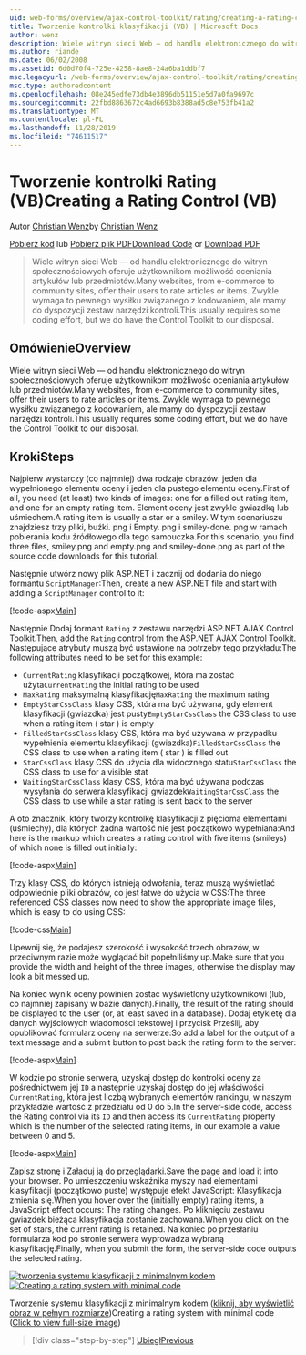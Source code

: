 ```yaml
---
uid: web-forms/overview/ajax-control-toolkit/rating/creating-a-rating-control-vb
title: Tworzenie kontrolki klasyfikacji (VB) | Microsoft Docs
author: wenz
description: Wiele witryn sieci Web — od handlu elektronicznego do witryn społecznościowych oferuje użytkownikom możliwość oceniania artykułów lub przedmiotów. Zwykle wymaga to pewnego nakładu na kodowanie, ale mamy...
ms.author: riande
ms.date: 06/02/2008
ms.assetid: 6d0d70f4-725e-4258-8ae8-24a6ba1ddbf7
msc.legacyurl: /web-forms/overview/ajax-control-toolkit/rating/creating-a-rating-control-vb
msc.type: authoredcontent
ms.openlocfilehash: 08e245edfe73db4e3896db51151e5d7a0fa9697c
ms.sourcegitcommit: 22fbd8863672c4ad6693b8388ad5c8e753fb41a2
ms.translationtype: MT
ms.contentlocale: pl-PL
ms.lasthandoff: 11/28/2019
ms.locfileid: "74611517"
---
```

# <a name="creating-a-rating-control-vb"></a><span data-ttu-id="889c0-104">Tworzenie kontrolki Rating (VB)</span><span class="sxs-lookup"><span data-stu-id="889c0-104">Creating a Rating Control (VB)</span></span>

<span data-ttu-id="889c0-105">Autor [Christian Wenz](https://github.com/wenz)</span><span class="sxs-lookup"><span data-stu-id="889c0-105">by [Christian Wenz](https://github.com/wenz)</span></span>

<span data-ttu-id="889c0-106">[Pobierz kod](https://download.microsoft.com/download/9/3/f/93f8daea-bebd-4821-833b-95205389c7d0/rating0.vb.zip) lub [Pobierz plik PDF](https://download.microsoft.com/download/2/d/c/2dc10e34-6983-41d4-9c08-f78f5387d32b/rating0VB.pdf)</span><span class="sxs-lookup"><span data-stu-id="889c0-106">[Download Code](https://download.microsoft.com/download/9/3/f/93f8daea-bebd-4821-833b-95205389c7d0/rating0.vb.zip) or [Download PDF](https://download.microsoft.com/download/2/d/c/2dc10e34-6983-41d4-9c08-f78f5387d32b/rating0VB.pdf)</span></span>

> <span data-ttu-id="889c0-107">Wiele witryn sieci Web — od handlu elektronicznego do witryn społecznościowych oferuje użytkownikom możliwość oceniania artykułów lub przedmiotów.</span><span class="sxs-lookup"><span data-stu-id="889c0-107">Many websites, from e-commerce to community sites, offer their users to rate articles or items.</span></span> <span data-ttu-id="889c0-108">Zwykle wymaga to pewnego wysiłku związanego z kodowaniem, ale mamy do dyspozycji zestaw narzędzi kontroli.</span><span class="sxs-lookup"><span data-stu-id="889c0-108">This usually requires some coding effort, but we do have the Control Toolkit to our disposal.</span></span>

## <a name="overview"></a><span data-ttu-id="889c0-109">Omówienie</span><span class="sxs-lookup"><span data-stu-id="889c0-109">Overview</span></span>

<span data-ttu-id="889c0-110">Wiele witryn sieci Web — od handlu elektronicznego do witryn społecznościowych oferuje użytkownikom możliwość oceniania artykułów lub przedmiotów.</span><span class="sxs-lookup"><span data-stu-id="889c0-110">Many websites, from e-commerce to community sites, offer their users to rate articles or items.</span></span> <span data-ttu-id="889c0-111">Zwykle wymaga to pewnego wysiłku związanego z kodowaniem, ale mamy do dyspozycji zestaw narzędzi kontroli.</span><span class="sxs-lookup"><span data-stu-id="889c0-111">This usually requires some coding effort, but we do have the Control Toolkit to our disposal.</span></span>

## <a name="steps"></a><span data-ttu-id="889c0-112">Kroki</span><span class="sxs-lookup"><span data-stu-id="889c0-112">Steps</span></span>

<span data-ttu-id="889c0-113">Najpierw wystarczy (co najmniej) dwa rodzaje obrazów: jeden dla wypełnionego elementu oceny i jeden dla pustego elementu oceny.</span><span class="sxs-lookup"><span data-stu-id="889c0-113">First of all, you need (at least) two kinds of images: one for a filled out rating item, and one for an empty rating item.</span></span> <span data-ttu-id="889c0-114">Element oceny jest zwykle gwiazdką lub uśmiechem.</span><span class="sxs-lookup"><span data-stu-id="889c0-114">A rating item is usually a star or a smiley.</span></span> <span data-ttu-id="889c0-115">W tym scenariuszu znajdziesz trzy pliki, buźki. png i Empty. png i smiley-done. png w ramach pobierania kodu źródłowego dla tego samouczka.</span><span class="sxs-lookup"><span data-stu-id="889c0-115">For this scenario, you find three files, smiley.png and empty.png and smiley-done.png as part of the source code downloads for this tutorial.</span></span>

<span data-ttu-id="889c0-116">Następnie utwórz nowy plik ASP.NET i zacznij od dodania do niego formantu `ScriptManager`:</span><span class="sxs-lookup"><span data-stu-id="889c0-116">Then, create a new ASP.NET file and start with adding a `ScriptManager` control to it:</span></span>

[!code-aspx[Main](creating-a-rating-control-vb/samples/sample1.aspx)]

<span data-ttu-id="889c0-117">Następnie Dodaj formant `Rating` z zestawu narzędzi ASP.NET AJAX Control Toolkit.</span><span class="sxs-lookup"><span data-stu-id="889c0-117">Then, add the `Rating` control from the ASP.NET AJAX Control Toolkit.</span></span> <span data-ttu-id="889c0-118">Następujące atrybuty muszą być ustawione na potrzeby tego przykładu:</span><span class="sxs-lookup"><span data-stu-id="889c0-118">The following attributes need to be set for this example:</span></span>

- <span data-ttu-id="889c0-119">`CurrentRating` klasyfikacji początkowej, która ma zostać użyta</span><span class="sxs-lookup"><span data-stu-id="889c0-119">`CurrentRating` the initial rating to be used</span></span>
- <span data-ttu-id="889c0-120">`MaxRating` maksymalną klasyfikację</span><span class="sxs-lookup"><span data-stu-id="889c0-120">`MaxRating` the maximum rating</span></span>
- <span data-ttu-id="889c0-121">`EmptyStarCssClass` klasy CSS, która ma być używana, gdy element klasyfikacji (gwiazdka) jest pusty</span><span class="sxs-lookup"><span data-stu-id="889c0-121">`EmptyStarCssClass` the CSS class to use when a rating item ( star ) is empty</span></span>
- <span data-ttu-id="889c0-122">`FilledStarCssClass` klasy CSS, która ma być używana w przypadku wypełnienia elementu klasyfikacji (gwiazdka)</span><span class="sxs-lookup"><span data-stu-id="889c0-122">`FilledStarCssClass` the CSS class to use when a rating item ( star ) is filled out</span></span>
- <span data-ttu-id="889c0-123">`StarCssClass` klasy CSS do użycia dla widocznego statu</span><span class="sxs-lookup"><span data-stu-id="889c0-123">`StarCssClass` the CSS class to use for a visible stat</span></span>
- <span data-ttu-id="889c0-124">`WaitingStarCssClass` klasy CSS, która ma być używana podczas wysyłania do serwera klasyfikacji gwiazdek</span><span class="sxs-lookup"><span data-stu-id="889c0-124">`WaitingStarCssClass` the CSS class to use while a star rating is sent back to the server</span></span>

<span data-ttu-id="889c0-125">A oto znacznik, który tworzy kontrolkę klasyfikacji z pięcioma elementami (uśmiechy), dla których żadna wartość nie jest początkowo wypełniana:</span><span class="sxs-lookup"><span data-stu-id="889c0-125">And here is the markup which creates a rating control with five items (smileys) of which none is filled out initially:</span></span>

[!code-aspx[Main](creating-a-rating-control-vb/samples/sample2.aspx)]

<span data-ttu-id="889c0-126">Trzy klasy CSS, do których istnieją odwołania, teraz muszą wyświetlać odpowiednie pliki obrazów, co jest łatwe do użycia w CSS:</span><span class="sxs-lookup"><span data-stu-id="889c0-126">The three referenced CSS classes now need to show the appropriate image files, which is easy to do using CSS:</span></span>

[!code-css[Main](creating-a-rating-control-vb/samples/sample3.css)]

<span data-ttu-id="889c0-127">Upewnij się, że podajesz szerokość i wysokość trzech obrazów, w przeciwnym razie może wyglądać bit popełniliśmy up.</span><span class="sxs-lookup"><span data-stu-id="889c0-127">Make sure that you provide the width and height of the three images, otherwise the display may look a bit messed up.</span></span>

<span data-ttu-id="889c0-128">Na koniec wynik oceny powinien zostać wyświetlony użytkownikowi (lub, co najmniej zapisany w bazie danych).</span><span class="sxs-lookup"><span data-stu-id="889c0-128">Finally, the result of the rating should be displayed to the user (or, at least saved in a database).</span></span> <span data-ttu-id="889c0-129">Dodaj etykietę dla danych wyjściowych wiadomości tekstowej i przycisk Prześlij, aby opublikować formularz oceny na serwerze:</span><span class="sxs-lookup"><span data-stu-id="889c0-129">So add a label for the output of a text message and a submit button to post back the rating form to the server:</span></span>

[!code-aspx[Main](creating-a-rating-control-vb/samples/sample4.aspx)]

<span data-ttu-id="889c0-130">W kodzie po stronie serwera, uzyskaj dostęp do kontrolki oceny za pośrednictwem jej `ID` a następnie uzyskaj dostęp do jej właściwości `CurrentRating`, która jest liczbą wybranych elementów rankingu, w naszym przykładzie wartość z przedziału od 0 do 5.</span><span class="sxs-lookup"><span data-stu-id="889c0-130">In the server-side code, access the Rating control via its `ID` and then access its `CurrentRating` property which is the number of the selected rating items, in our example a value between 0 and 5.</span></span>

[!code-aspx[Main](creating-a-rating-control-vb/samples/sample5.aspx)]

<span data-ttu-id="889c0-131">Zapisz stronę i Załaduj ją do przeglądarki.</span><span class="sxs-lookup"><span data-stu-id="889c0-131">Save the page and load it into your browser.</span></span> <span data-ttu-id="889c0-132">Po umieszczeniu wskaźnika myszy nad elementami klasyfikacji (początkowo puste) występuje efekt JavaScript: Klasyfikacja zmienia się.</span><span class="sxs-lookup"><span data-stu-id="889c0-132">When you hover over the (initially empty) rating items, a JavaScript effect occurs: The rating changes.</span></span> <span data-ttu-id="889c0-133">Po kliknięciu zestawu gwiazdek bieżąca klasyfikacja zostanie zachowana.</span><span class="sxs-lookup"><span data-stu-id="889c0-133">When you click on the set of stars, the current rating is retained.</span></span> <span data-ttu-id="889c0-134">Na koniec po przesłaniu formularza kod po stronie serwera wyprowadza wybraną klasyfikację.</span><span class="sxs-lookup"><span data-stu-id="889c0-134">Finally, when you submit the form, the server-side code outputs the selected rating.</span></span>

<span data-ttu-id="889c0-135">[![tworzenia systemu klasyfikacji z minimalnym kodem](creating-a-rating-control-vb/_static/image2.png)](creating-a-rating-control-vb/_static/image1.png)</span><span class="sxs-lookup"><span data-stu-id="889c0-135">[![Creating a rating system with minimal code](creating-a-rating-control-vb/_static/image2.png)](creating-a-rating-control-vb/_static/image1.png)</span></span>

<span data-ttu-id="889c0-136">Tworzenie systemu klasyfikacji z minimalnym kodem ([kliknij, aby wyświetlić obraz w pełnym rozmiarze](creating-a-rating-control-vb/_static/image3.png))</span><span class="sxs-lookup"><span data-stu-id="889c0-136">Creating a rating system with minimal code ([Click to view full-size image](creating-a-rating-control-vb/_static/image3.png))</span></span>

> [!div class="step-by-step"]
> [<span data-ttu-id="889c0-137">Ubiegł</span><span class="sxs-lookup"><span data-stu-id="889c0-137">Previous</span></span>](creating-a-rating-control-cs.md)

